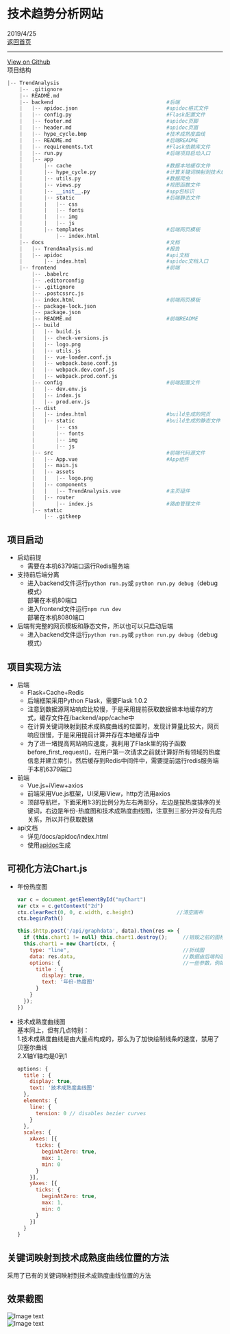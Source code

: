 # 技术趋势分析网站
2019/4/25  
[返回首页](https://desperadoadil.github.io/)

---
[View on Github](https://github.com/DesperadoAdil/TechnicalTrendAnalysis)  
项目结构
```python
|-- TrendAnalysis
    |-- .gitignore
    |-- README.md
    |-- backend                                     #后端
    |   |-- apidoc.json                             #apidoc格式文件
    |   |-- config.py                               #Flask配置文件
    |   |-- footer.md                               #apidoc页脚
    |   |-- header.md                               #apidoc页眉
    |   |-- hype_cycle.bmp                          #技术成熟度曲线
    |   |-- README.md                               #后端README
    |   |-- requirements.txt                        #Flask依赖库文件
    |   |-- run.py                                  #后端项目启动入口
    |   |-- app
    |       |-- cache                               #数据本地缓存文件
    |       |-- hype_cycle.py                       #计算关键词映射到技术成熟度曲线的位置
    |       |-- utils.py                            #数据爬虫
    |       |-- views.py                            #视图函数文件
    |       |-- __init__.py                         #app包标识
    |       |-- static                              #后端静态文件
    |       |   |-- css
    |       |   |-- fonts
    |       |   |-- img
    |       |   |-- js
    |       |-- templates                           #后端网页模板
    |           |-- index.html
    |-- docs                                        #文档
    |   |-- TrendAnalysis.md                        #报告
    |   |-- apidoc                                  #api文档
    |       |-- index.html                          #apidoc文档入口
    |-- frontend                                    #前端
        |-- .babelrc
        |-- .editorconfig
        |-- .gitignore
        |-- .postcssrc.js
        |-- index.html                              #前端网页模板
        |-- package-lock.json
        |-- package.json
        |-- README.md                               #前端README
        |-- build
        |   |-- build.js
        |   |-- check-versions.js
        |   |-- logo.png
        |   |-- utils.js
        |   |-- vue-loader.conf.js
        |   |-- webpack.base.conf.js
        |   |-- webpack.dev.conf.js
        |   |-- webpack.prod.conf.js
        |-- config                                  #前端配置文件
        |   |-- dev.env.js
        |   |-- index.js
        |   |-- prod.env.js
        |-- dist
        |   |-- index.html                          #build生成的网页
        |   |-- static                              #build生成的静态文件
        |       |-- css
        |       |-- fonts
        |       |-- img
        |       |-- js
        |-- src                                     #前端代码源文件
        |   |-- App.vue                             #App组件
        |   |-- main.js
        |   |-- assets
        |   |   |-- logo.png
        |   |-- components
        |   |   |-- TrendAnalysis.vue               #主页组件
        |   |-- router
        |       |-- index.js                        #路由管理文件
        |-- static
            |-- .gitkeep

```

## 项目启动
- 启动前提
    - 需要在本机6379端口运行Redis服务端  
- 支持前后端分离  
    - 进入backend文件运行`python run.py`或 `python run.py debug`（debug模式）  
        部署在本机80端口
    - 进入frontend文件运行`npm run dev`  
        部署在本机8080端口
- 后端有完整的网页模板和静态文件，所以也可以只启动后端  
    - 进入backend文件运行`python run.py`或 `python run.py debug`（debug模式）  

## 项目实现方法
- 后端  
    - Flask+Cache+Redis  
    - 后端框架采用Python Flask，需要Flask 1.0.2  
    - 注意到数据源网站响应比较慢，于是采用提前获取数据做本地缓存的方式，缓存文件在/backend/app/cache中  
    - 在计算关键词映射到技术成熟度曲线的位置时，发现计算量比较大，网页响应很慢，于是采用提前计算并存在本地缓存当中  
    - 为了进一堵提高网站响应速度，我利用了Flask里的钩子函数before_first_request()，在用户第一次请求之前就计算好所有领域的热度信息并建立索引，然后缓存到Redis中间件中，需要提前运行redis服务端于本机6379端口  
- 前端  
    - Vue.js+iView+axios  
    - 前端采用Vue.js框架，UI采用iView，http方法用axios  
    - 顶部导航栏，下面采用1:3的比例分为左右两部分，左边是按热度排序的关键词，右边是年份-热度图和技术成熟度曲线图，注意到三部分并没有先后关系，所以并行获取数据  
- api文档  
    - 详见/docs/apidoc/index.html  
    - 使用[apidoc](https://github.com/apidoc/apidoc)生成  

## 可视化方法Chart.js
- 年份热度图
    ```js
    var c = document.getElementById("myChart")
    var ctx = c.getContext("2d")
    ctx.clearRect(0, 0, c.width, c.height)              //清空画布
    ctx.beginPath()

    this.$http.post('/api/graphdata', data).then(res => {
      if (this.chart1 != null) this.chart1.destroy();     //销毁之前的图标实例
      this.chart1 = new Chart(ctx, {
        type: "line",                                     //折线图
        data: res.data,                                   //数据由后端构造成指定形式，前端直接载入即可
        options: {                                        //一些参数，例如标题，X轴Y轴大小等
          title : {
            display: true,
            text: '年份-热度图'
          }
        }
      });
    })
    ```

- 技术成熟度曲线图  
    基本同上，但有几点特别：  
    1.技术成熟度曲线是由大量点构成的，那么为了加快绘制线条的速度，禁用了贝塞尔曲线  
    2.X轴Y轴均是0到1  
    ```js
    options: {
      title : {
        display: true,
        text: '技术成熟度曲线图'
      },
      elements: {
        line: {
          tension: 0 // disables bezier curves
        }
      },
      scales: {
        xAxes: [{
          ticks: {
            beginAtZero: true,
            max: 1,
            min: 0
          }
        }],
        yAxes: [{
          ticks: {
            beginAtZero: true,
            max: 1,
            min: 0
          }
        }]
      }
    }
    ```

## 关键词映射到技术成熟度曲线位置的方法
采用了已有的关键词映射到技术成熟度曲线位置的方法  

## 效果截图
![Image text](./大数据.png)  
![Image text](./人工智能.png)  
